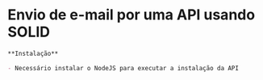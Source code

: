 # Envio de e-mail por uma API usando SOLID

```markdown
**Instalação**

- Necessário instalar o NodeJS para executar a instalação da API
